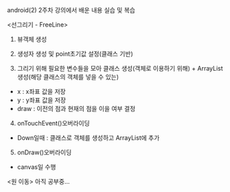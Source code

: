 android(2) 2주차 강의에서 배운 내용 실습 및 복습

<선그리기 - FreeLine>
1. 뷰객체 생성
2. 생성자 생성 및 point초기값 설정(클래스 기반)

3. 그리기 위해 필요한 변수들을 모아 클래스 생성(객체로 이용하기 위해) + ArrayList생성(해당 클래스의 객체를 넣을 수 있는)
 - x : x좌표 값을 저장
 - y : y좌표 값을 저장
 - draw : 이전의 점과 현재의 점을 이을 여부 결정

4. onTouchEvent()오버라이딩
 - Down일때 : 클래스로 객체를 생성하고 ArrayList에 추가

5. onDraw()오버라이딩
 - canvas일 수행

<원 이동>
아직 공부중...
